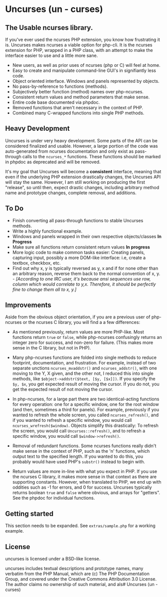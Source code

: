 # Uncurses (un - curses)
## The **U**sable **n**curses library.

If you've ever used the ncurses PHP extension, you know how frustrating it is.  Uncurses makes ncurses a viable option for php-cli.  It is the ncurses
extension for PHP, wrapped in a PHP class, with an attempt to make the interface easier to use and a little more sane.

 * New users, as well as prior uses of ncurses (php or C) will feel at home.
 * Easy to create and manipulate command-line GUI's in signifiantly less code.
 * Object oriented interface.  Windows and panels represented by objects.
 * No pass-by-reference to functions (methods).
 * Subjectively better function (method) names over php-ncurses.
 * Consistent return values and method parameters that make sense.
 * Entire code base documented via phpdoc.
 * Removed functions that aren't necessary in the context of PHP.
 * Combined many C-wrapped functions into single PHP methods.

## Heavy Development ##
Uncurses is under very heavy development.  Some parts of the API can be considered finalized and usable.  However, a large portion of the code was
auto-generated from ncurses documentation and only exist as pass-through calls to the `ncurses_*` functions.  These functions should be marked in phpdoc
as deprecated and will be removed.

It's my goal that Uncurses will become a __consistent__ interface, meaning that even if the underlying PHP extension drastically changes, the Uncurses API will
stay the same.  However, I am still working on producing the first "release", so until then, expect drastic changes, including arbitrary method name and
prototype changes, complete removal, and additions.

## To Do ##
 * Finish converting all pass-through functions to stable Uncurses methods.
 * Write a highly functional example.
 * Windows and panels wrapped in their own respective objects/classes **In Progress**
 * Make sure all functions return consistent return values **In progress**
 * More logic code to make common tasks easier: Creating panels, capturing input, possibly a more DOM-like interface: i.e, create a textbox, checkbox, etc.
 * Find out why x, y is typically reversed as y, x and if for none other than an arbitrary reason, reverse them back to the normal convention of x, y. -
 *[According to one IRC user, it's because ansi sequences use row, column which would correlate to y,x.  Therefore, it should be perfectly fine to change them
 all to x, y.]*

## Improvements
Aside from the obvious object orientation, if you are a previous user of php-ncurses or the ncurses C library, you will find a a few differences:

 * As mentioned previously, return values are more PHP-like.  Most functions return ``true`` or ``false``, while php-ncurses confusingly returns an integer
 zero for success, and non-zero for failure.  (This makes more sense in the C library, but not in PHP).

 * Many php-ncurses functions are folded into single methods to reduce footprint, documentation, and frustration.  For example, instead of two separate
 unctions `ncurses_mvaddstr()` and `ncurses_addstr()`, with one moving to the Y, X given, and the other not, I reduced this into single methods, like
 `$object->addstr($text, [$y, [$x]])`.  If you specify the `$y, $x`, you get expected result of moving the cursor.  If you do not, you get the expected result
 of not moving the cursor.

 * In php-ncurses, for a large part there are two identical-acting functions for every operation: one for a specific window, one for the root window (and then,
 sometimes a third for panels).  For example, previously if you wanted to refresh the whole screen, you called ``ncurses_refresh()``, and if you wanted to
 refresh a specific window, you would call ``ncurses_wrefresh($window)``.  Objects simplify this drastically: To refresh the screen, you would call
 ``Uncurses::refresh()``, and to refresh a specific window, you would call ``$window->refresh()``.

 * Removal of redundant functions.  Some ncurses functions really didn't make sense in the context of PHP, such as the 'n' functions, which output text to the
 specified length.  If you wanted to do this, you probably would have used PHP's `substr()` instead to begin with.

 * Return values are more in-line with what you expect in PHP.  If you use the ncurses C library, it makes more sense in that context as there are supporting
 constants.  However, when translated to PHP, we end up with oddities such as -1 for errors, and 0 for success.   Uncurses typically returns boolean `true` and
 `false` where obvious, and arrays for "getters".  See the phpdoc for individual functions.

## Getting started ##

This section needs to be expanded.  See ``extras/sample.php`` for a working example.

## License ##
uncurses is licensed under a BSD-like license.

uncurses includes textual descriptions and prototype names, many verbatim
from the PHP Manual, which are (c) The PHP Documentation Group, and covered
under the Creative Commons Attribution 3.0 License.  The author claims no
ownership of such material, and als# Uncurses (un - curses)
